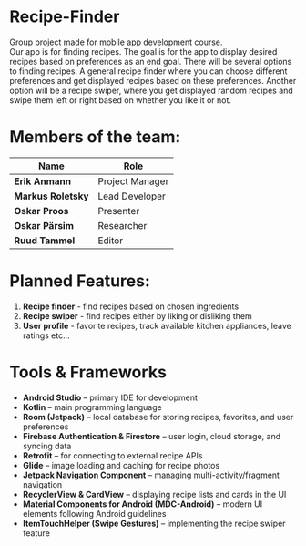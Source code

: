 # Recipe-Finder
Group project made for mobile app development course.  
Our app is for finding recipes. The goal is for the app to display desired recipes based on preferences as an end goal. There will be several options to finding recipes. A general recipe finder where you can choose different preferences and get displayed recipes based on these preferences. Another option will be a recipe swiper, where you get displayed random recipes and swipe them left or right based on whether you like it or not. 

# Members of the team:

| Name             | Role            |
|------------------|-----------------|
| **Erik Anmann**     | Project Manager |
| **Markus Roletsky** | Lead Developer  |
| **Oskar Proos**     | Presenter        |
| **Oskar Pärsim**    | Researcher       |
| **Ruud Tammel**     | Editor           |

# Planned Features:
1) **Recipe finder** - find recipes based on chosen ingredients
2) **Recipe swiper** - find recipes either by liking or disliking them
3) **User profile** - favorite recipes, track available kitchen appliances, leave ratings etc...

# Tools & Frameworks
- **Android Studio** – primary IDE for development  
- **Kotlin** – main programming language  
- **Room (Jetpack)** – local database for storing recipes, favorites, and user preferences  
- **Firebase Authentication & Firestore** – user login, cloud storage, and syncing data  
- **Retrofit** – for connecting to external recipe APIs  
- **Glide** – image loading and caching for recipe photos  
- **Jetpack Navigation Component** – managing multi-activity/fragment navigation  
- **RecyclerView & CardView** – displaying recipe lists and cards in the UI  
- **Material Components for Android (MDC-Android)** – modern UI elements following Android guidelines  
- **ItemTouchHelper (Swipe Gestures)** – implementing the recipe swiper feature  

